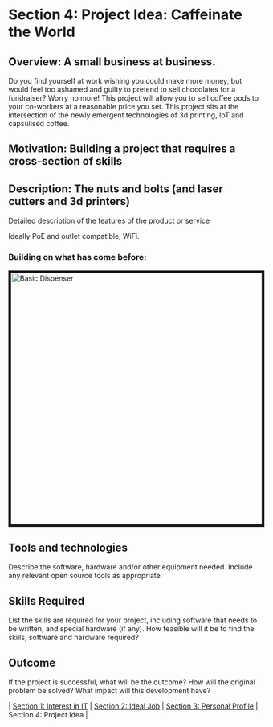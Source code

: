 # Section 4: Project Idea: Caffeinate the World 
## Overview: A small business at business.

Do you find yourself at work wishing you could make more money, but would feel too ashamed and guilty to pretend to sell chocolates for a fundraiser? Worry no more! This project will allow you to sell coffee pods to your co-workers at a reasonable price you set. This project sits at the intersection of the newly emergent technologies of 3d printing, IoT and capsulised coffee.

## Motivation: Building a project that requires a cross-section of skills

## Description: The nuts and bolts (and laser cutters and 3d printers)

Detailed description of the features of the product or service

Ideally PoE and outlet compatible, WiFi.
### Building on what has come before:

<a href="https://www.youtube.com/watch?feature=player_embedded&v=9wg3n8JrpgI
" target="_blank"><img src="https://img.youtube.com/vi/9wg3n8JrpgI/0.jpg" 
alt="Basic Dispenser" width="500" border="5" /></a>

## Tools and technologies

Describe the software, hardware and/or other equipment needed. Include any relevant open source tools as appropriate.

## Skills Required

List the skills are required for your project, including software that needs to be written, and special hardware (if any). How feasible will it be to find the skills, software and hardware required?

## Outcome

If the project is successful, what will be the outcome? How will the original problem be solved? What impact will this development have?

| [Section 1: Interest in IT](../section1/section1.html) | [Section 2: Ideal Job](../section2/section2.html) | [Section 3: Personal Profile](../section3/section3.html) | Section 4: Project Idea |